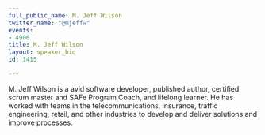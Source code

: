 ```yaml
---
full_public_name: M. Jeff Wilson
twitter_name: "@mjeffw"
events:
- 4906
title: M. Jeff Wilson
layout: speaker_bio
id: 1415

---
```

M. Jeff Wilson is a avid software developer, published author, certified scrum master and SAFe Program Coach, and lifelong learner. He has worked with teams in the telecommunications, insurance, traffic engineering, retail, and other industries to develop and deliver solutions and improve processes. 